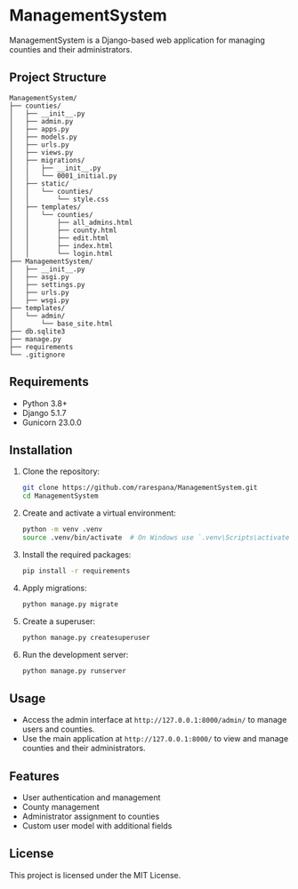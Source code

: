 # ManagementSystem

ManagementSystem is a Django-based web application for managing counties and their administrators.

## Project Structure

```
ManagementSystem/
├── counties/
│   ├── __init__.py
│   ├── admin.py
│   ├── apps.py
│   ├── models.py
│   ├── urls.py
│   ├── views.py
│   ├── migrations/
│   │   ├── __init__.py
│   │   └── 0001_initial.py
│   ├── static/
│   │   └── counties/
│   │       └── style.css
│   ├── templates/
│   │   └── counties/
│   │       ├── all_admins.html
│   │       ├── county.html
│   │       ├── edit.html
│   │       ├── index.html
│   │       └── login.html
├── ManagementSystem/
│   ├── __init__.py
│   ├── asgi.py
│   ├── settings.py
│   ├── urls.py
│   ├── wsgi.py
├── templates/
│   └── admin/
│       └── base_site.html
├── db.sqlite3
├── manage.py
├── requirements
└── .gitignore
```

## Requirements

- Python 3.8+
- Django 5.1.7
- Gunicorn 23.0.0

## Installation

1. Clone the repository:
    ```sh
    git clone https://github.com/rarespana/ManagementSystem.git
    cd ManagementSystem
    ```

2. Create and activate a virtual environment:
    ```sh
    python -m venv .venv
    source .venv/bin/activate  # On Windows use `.venv\Scripts\activate`
    ```

3. Install the required packages:
    ```sh
    pip install -r requirements
    ```

4. Apply migrations:
    ```sh
    python manage.py migrate
    ```

5. Create a superuser:
    ```sh
    python manage.py createsuperuser
    ```

6. Run the development server:
    ```sh
    python manage.py runserver
    ```

## Usage

- Access the admin interface at `http://127.0.0.1:8000/admin/` to manage users and counties.
- Use the main application at `http://127.0.0.1:8000/` to view and manage counties and their administrators.

## Features

- User authentication and management
- County management
- Administrator assignment to counties
- Custom user model with additional fields

## License

This project is licensed under the MIT License.
